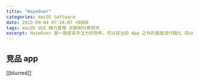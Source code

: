 ```yaml
---
title: "HazeOver"
categories: macOS Software
date: 2022-09-04 07:24:07 +0800
tags: macOS GUI 精力管理 买断制付费软件
excerpt: HazeOver 是一款提高专注力的软件，可以将当前 App 之外的画面进行暗化（Dimmer）处理。
---
```






## 竞品 app

[[blurred]]


